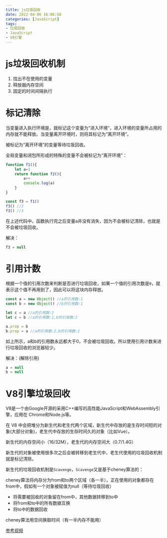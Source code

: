 ```yaml
---
title: js垃圾回收
date: 2022-04-06 16:06:58
categories: [JavaScript]
tags: 
- 垃圾回收
- JavaScript
- V8引擎
---
```


# js垃圾回收机制

1. 找出不在使用的变量
2. 释放器内存空间
3. 固定的时间间隔执行

# 标记清除

当变量进入执行环境是，就标记这个变量为“进入环境“，进入环境的变量所占用的内存就不能释放。当变量离开环境时，则将其标记为“离开环境“。

被标记为“离开环境”的变量等待垃圾回收。

全局变量和闭包所形成的特殊的变量不会被标记为“离开环境”：

```js
function f1(){
    let a=1
    return function f2(){
        a++
        console.log(a)
    }
}

const f3 = f1()
f3() //2
f3() //3
```

在上述代码中，函数执行完之后变量a并没有消失，因为不会被标记清除，也就是不会被垃圾回收。

解决：

```js
f3 = null
```

# 引用计数

根据一个值的引用次数来判断是否进行垃圾回收，如果一个值的引用次数是`0`，就表示这个值不再用到了，因此可以将这块内存释放。

```js
const a = new Object() //a的引用数:1
const b = new Object() //b的引用数:1

let c = a //a的引用数:2
let c = b //a的引用数:1,b的引用数:2

a.prop = b
b.prop = a //a的引用数:2,b的引用数:2
```

如上所示，a和b的引用数永远都大于0，不会被垃圾回收。所以使用引用计数来进行垃圾回收的浏览器较少。

解决：(解除引用)

```js
a = null
b = null
```

# V8引擎垃圾回收

V8是一个由Google开源的采用C++编写的高性能JavaScript和WebAssembly引擎，应用在 Chrome和Node.js等。

在 V8 中会把堆分为新生代和老生代两个区域，新生代中存放的是生存时间短的对象(大部分对象)，老生代中存放的生存时间久的对象（比如Vue）。

新生代的内存空间小（16/32M），老生代的内存空间大（0.7/1.4G）

新生代的对象被使用很多次之后会被转移到老生代中，老生代使用的垃圾回收机制就是标记清除。

新生代的垃圾回收机制是`Scavenge`，`Scavenge`又是基于cheney算法的：

cheney算法将内存分为from和to两个区域（各一半），正在使用的对象都存在from中，假如有一个对象被赋值为null（等待垃圾回收）

- 将需要被回收的对象留在from中，其他数据转移到to中
- 将from和to中的所有数据互换
- 将to中的数据回收

cheney算法用空间换取时间（有一半内存不能用）





[参考视频](https://www.bilibili.com/video/BV1o44y1z7bQ?t=255.2)
